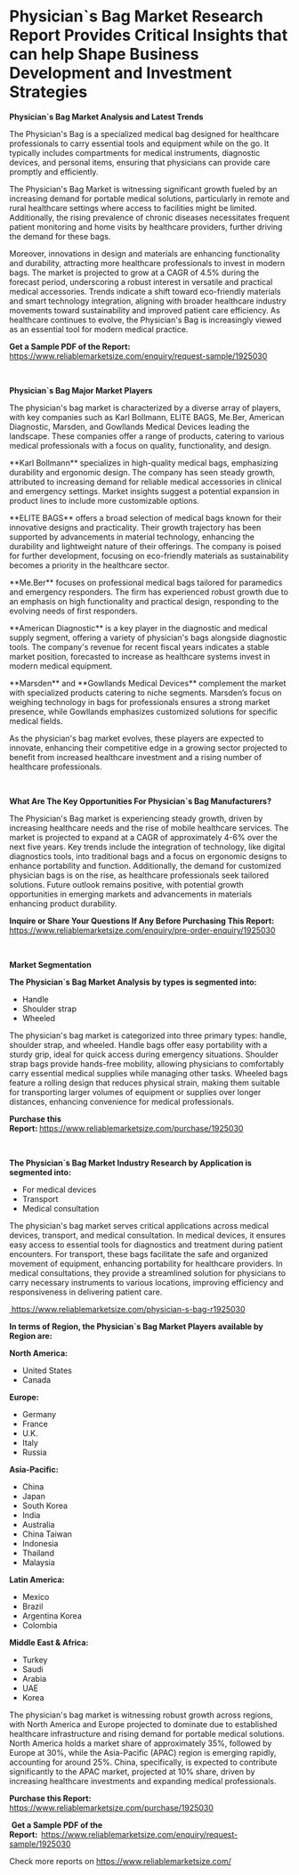 <p><h1>Physician`s Bag Market Research Report Provides Critical Insights that can help Shape Business Development and Investment Strategies</h1></p><p><strong>Physician`s Bag Market Analysis and Latest Trends</strong></p>
<p><p>The Physician's Bag is a specialized medical bag designed for healthcare professionals to carry essential tools and equipment while on the go. It typically includes compartments for medical instruments, diagnostic devices, and personal items, ensuring that physicians can provide care promptly and efficiently. </p><p>The Physician's Bag Market is witnessing significant growth fueled by an increasing demand for portable medical solutions, particularly in remote and rural healthcare settings where access to facilities might be limited. Additionally, the rising prevalence of chronic diseases necessitates frequent patient monitoring and home visits by healthcare providers, further driving the demand for these bags.</p><p>Moreover, innovations in design and materials are enhancing functionality and durability, attracting more healthcare professionals to invest in modern bags. The market is projected to grow at a CAGR of 4.5% during the forecast period, underscoring a robust interest in versatile and practical medical accessories. Trends indicate a shift toward eco-friendly materials and smart technology integration, aligning with broader healthcare industry movements toward sustainability and improved patient care efficiency. As healthcare continues to evolve, the Physician's Bag is increasingly viewed as an essential tool for modern medical practice.</p></p>
<p><strong>Get a Sample PDF of the Report:&nbsp;</strong> <a href="https://www.reliablemarketsize.com/enquiry/request-sample/1925030?utm_campaign=2384&utm_medium=2&utm_source=Github&utm_content=ia&utm_term=28032025&utm_id=physicians-bag">https://www.reliablemarketsize.com/enquiry/request-sample/1925030</a></p>
<p>&nbsp;</p>
<p><strong>Physician`s Bag Major Market Players</strong></p>
<p><p>The physician's bag market is characterized by a diverse array of players, with key companies such as Karl Bollmann, ELITE BAGS, Me.Ber, American Diagnostic, Marsden, and Gowllands Medical Devices leading the landscape. These companies offer a range of products, catering to various medical professionals with a focus on quality, functionality, and design.</p><p>**Karl Bollmann** specializes in high-quality medical bags, emphasizing durability and ergonomic design. The company has seen steady growth, attributed to increasing demand for reliable medical accessories in clinical and emergency settings. Market insights suggest a potential expansion in product lines to include more customizable options.</p><p>**ELITE BAGS** offers a broad selection of medical bags known for their innovative designs and practicality. Their growth trajectory has been supported by advancements in material technology, enhancing the durability and lightweight nature of their offerings. The company is poised for further development, focusing on eco-friendly materials as sustainability becomes a priority in the healthcare sector.</p><p>**Me.Ber** focuses on professional medical bags tailored for paramedics and emergency responders. The firm has experienced robust growth due to an emphasis on high functionality and practical design, responding to the evolving needs of first responders. </p><p>**American Diagnostic** is a key player in the diagnostic and medical supply segment, offering a variety of physician's bags alongside diagnostic tools. The company's revenue for recent fiscal years indicates a stable market position, forecasted to increase as healthcare systems invest in modern medical equipment.</p><p>**Marsden** and **Gowllands Medical Devices** complement the market with specialized products catering to niche segments. Marsden’s focus on weighing technology in bags for professionals ensures a strong market presence, while Gowllands emphasizes customized solutions for specific medical fields.</p><p>As the physician's bag market evolves, these players are expected to innovate, enhancing their competitive edge in a growing sector projected to benefit from increased healthcare investment and a rising number of healthcare professionals.</p></p>
<p>&nbsp;</p>
<p><strong>What Are The Key Opportunities For Physician`s Bag Manufacturers?</strong></p>
<p><p>The Physician's Bag market is experiencing steady growth, driven by increasing healthcare needs and the rise of mobile healthcare services. The market is projected to expand at a CAGR of approximately 4-6% over the next five years. Key trends include the integration of technology, like digital diagnostics tools, into traditional bags and a focus on ergonomic designs to enhance portability and function. Additionally, the demand for customized physician bags is on the rise, as healthcare professionals seek tailored solutions. Future outlook remains positive, with potential growth opportunities in emerging markets and advancements in materials enhancing product durability.</p></p>
<p><strong>Inquire or Share Your Questions If Any Before Purchasing This Report:</strong> <a href="https://www.reliablemarketsize.com/enquiry/pre-order-enquiry/1925030?utm_campaign=2384&utm_medium=2&utm_source=Github&utm_content=ia&utm_term=28032025&utm_id=physicians-bag">https://www.reliablemarketsize.com/enquiry/pre-order-enquiry/1925030</a></p>
<p>&nbsp;</p>
<p><strong>Market Segmentation</strong></p>
<p><strong>The Physician`s Bag Market Analysis by types is segmented into:</strong></p>
<p><ul><li>Handle</li><li>Shoulder strap</li><li>Wheeled</li></ul></p>
<p><p>The physician's bag market is categorized into three primary types: handle, shoulder strap, and wheeled. Handle bags offer easy portability with a sturdy grip, ideal for quick access during emergency situations. Shoulder strap bags provide hands-free mobility, allowing physicians to comfortably carry essential medical supplies while managing other tasks. Wheeled bags feature a rolling design that reduces physical strain, making them suitable for transporting larger volumes of equipment or supplies over longer distances, enhancing convenience for medical professionals.</p></p>
<p><strong>Purchase this Report:&nbsp;</strong><a href="https://www.reliablemarketsize.com/purchase/1925030?utm_campaign=2384&utm_medium=2&utm_source=Github&utm_content=ia&utm_term=28032025&utm_id=physicians-bag">https://www.reliablemarketsize.com/purchase/1925030</a></p>
<p>&nbsp;</p>
<p><strong>The Physician`s Bag Market Industry Research by Application is segmented into:</strong></p>
<p><ul><li>For medical devices</li><li>Transport</li><li>Medical consultation</li></ul></p>
<p><p>The physician's bag market serves critical applications across medical devices, transport, and medical consultation. In medical devices, it ensures easy access to essential tools for diagnostics and treatment during patient encounters. For transport, these bags facilitate the safe and organized movement of equipment, enhancing portability for healthcare providers. In medical consultations, they provide a streamlined solution for physicians to carry necessary instruments to various locations, improving efficiency and responsiveness in delivering patient care.</p></p>
<p><a href="https://www.reliablemarketsize.com/physician-s-bag-r1925030?utm_campaign=2384&utm_medium=2&utm_source=Github&utm_content=ia&utm_term=28032025&utm_id=physicians-bag">&nbsp;https://www.reliablemarketsize.com/physician-s-bag-r1925030</a></p>
<p><strong>In terms of Region, the Physician`s Bag Market Players available by Region are:</strong></p>
<p>
    <p> <strong> North America: </strong>
        <ul>
            <li>United States</li>
            <li>Canada</li>
        </ul>
        </p> 
    <p> <strong> Europe: </strong>
        <ul>
            <li>Germany</li>
            <li>France</li>
            <li>U.K.</li>
            <li>Italy</li>
            <li>Russia</li>
        </ul>
        </p> 
    <p> <strong> Asia-Pacific: </strong>
        <ul>
            <li>China</li>
            <li>Japan</li>
            <li>South Korea</li>
            <li>India</li>
            <li>Australia</li>
            <li>China Taiwan</li>
            <li>Indonesia</li>
            <li>Thailand</li>
            <li>Malaysia</li>
        </ul>
        </p> 
    <p> <strong> Latin America: </strong>
        <ul>
            <li>Mexico</li>
            <li>Brazil</li>
            <li>Argentina Korea</li>
            <li>Colombia</li>
        </ul>
        </p> 
    <p> <strong> Middle East & Africa: </strong>
        <ul>
            <li>Turkey</li>
            <li>Saudi</li>
            <li>Arabia</li>
            <li>UAE</li>
            <li>Korea</li>
        </ul>
    </p>
    </p>
<p><p>The physician's bag market is witnessing robust growth across regions, with North America and Europe projected to dominate due to established healthcare infrastructure and rising demand for portable medical solutions. North America holds a market share of approximately 35%, followed by Europe at 30%, while the Asia-Pacific (APAC) region is emerging rapidly, accounting for around 25%. China, specifically, is expected to contribute significantly to the APAC market, projected at 10% share, driven by increasing healthcare investments and expanding medical professionals.</p></p>
<p><strong>Purchase this Report: </strong><a href="https://www.reliablemarketsize.com/purchase/1925030?utm_campaign=2384&utm_medium=2&utm_source=Github&utm_content=ia&utm_term=28032025&utm_id=physicians-bag">https://www.reliablemarketsize.com/purchase/1925030</a></p>
<p>&nbsp;<strong>Get a Sample PDF of the Report:&nbsp;&nbsp;</strong><a href="https://www.reliablemarketsize.com/enquiry/request-sample/1925030?utm_campaign=2384&utm_medium=2&utm_source=Github&utm_content=ia&utm_term=28032025&utm_id=physicians-bag">https://www.reliablemarketsize.com/enquiry/request-sample/1925030</a></p>
<p><strong></strong></p>
<p>Check more reports on <a href="https://www.reliablemarketsize.com/?utm_campaign=2384&utm_medium=2&utm_source=Github&utm_content=ia&utm_term=28032025&utm_id=physicians-bag">https://www.reliablemarketsize.com/</a></p>